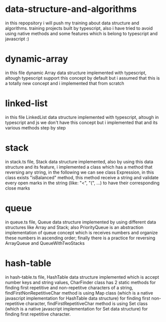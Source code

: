 # data-structure-and-algorithms

in this repopsitory i will push my training about data structure and algorithms. training projects built by typescript, also i have tried to avoid using native methods and some features which is belong to typescript and javascript :)

# dynamic-array

in this file dynamic Array data structure implemented with typescript, altough typescript support this concept by default but i assumed that this is a totally new concept and i implemented that from scratch

# linked-list

in this file LinkedList data structure implemented with typescript, altough in typescript and js we don't have this concept but i implemented that and its various methods step by step

# stack

in stack.ts file, Stack data structure implemented, also by using this data structure and its feature, i implemented a class which has a method that reversing any string, in the following we can see class Expression, in this class exists "isBalanced" method, this method receive a string and validate every open marks in the string (like: "<", "(", ...) to have their corresponding close marks

# queue

in queue.ts file, Queue data structure implemented by using different data structures like Array and Stack; also PriorityQueue is an abstraction implementation of queue concept which is receives numbers and organize these numbers in ascending order; finally there is a practice for reversing ArrayQueue and QueueWithTwoStacks

# hash-table

in hash-table.ts file, HashTable data structure implemented which is accept number keys and string values, CharFinder class has 2 static methods for finding first repetitive and non-repetitve characters of a string, findFirstNonRepetitiveChar method is using Map class (which is a native javascript implementation for HashTable data structure) for finding first non-repetitive character, findFirstRepetitiveChar method is using Set class (which is a native javascript implementation for Set data structure) for finding first repetitive character.

